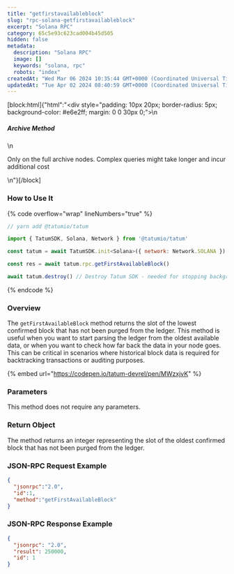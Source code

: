 ```yaml
---
title: "getfirstavailableblock"
slug: "rpc-solana-getfirstavailableblock"
excerpt: "Solana RPC"
category: 65c5e93c623cad004b45d505
hidden: false
metadata: 
  description: "Solana RPC"
  image: []
  keywords: "solana, rpc"
  robots: "index"
createdAt: "Wed Mar 06 2024 10:35:44 GMT+0000 (Coordinated Universal Time)"
updatedAt: "Tue Apr 02 2024 08:40:59 GMT+0000 (Coordinated Universal Time)"
---
```

[block:html]{"html":"<div style=\"padding: 10px 20px; border-radius: 5px; background-color: #e6e2ff; margin: 0 0 30px 0;\">\n  <h5>Archive Method</h5>\n  <p>Only on the full archive nodes. Complex queries might take longer and incur additional cost</p>\n</div>"}[/block]


### How to Use It

{% code overflow="wrap" lineNumbers="true" %}
```javascript
// yarn add @tatumio/tatum

import { TatumSDK, Solana, Network } from '@tatumio/tatum'

const tatum = await TatumSDK.init<Solana>({ network: Network.SOLANA })

const res = await tatum.rpc.getFirstAvailableBlock()

await tatum.destroy() // Destroy Tatum SDK - needed for stopping background jobs
```
{% endcode %}

### Overview

The `getFirstAvailableBlock` method returns the slot of the lowest confirmed block that has not been purged from the ledger. This method is useful when you want to start parsing the ledger from the oldest available data, or when you want to check how far back the data in your node goes. This can be critical in scenarios where historical block data is required for backtracking transactions or auditing purposes.

{% embed url="https://codepen.io/tatum-devrel/pen/MWzxjvK" %}

### Parameters

This method does not require any parameters.

### Return Object

The method returns an integer representing the slot of the oldest confirmed block that has not been purged from the ledger.

### JSON-RPC Request Example

```json
{
  "jsonrpc":"2.0",
  "id":1,
  "method":"getFirstAvailableBlock"
}
```

### JSON-RPC Response Example

```json
{
  "jsonrpc": "2.0",
  "result": 250000,
  "id": 1
}
```
